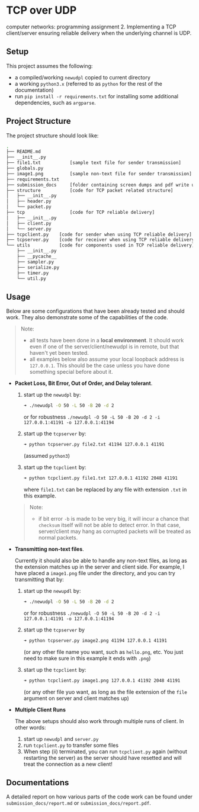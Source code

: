 # TCP over UDP
computer networks: programming assignment 2. Implementing a TCP client/server ensuring reliable delivery when the underlying channel is UDP.

## Setup

This project assumes the following:
- a compiled/working `newudpl` copied to current directory
- a working `python3.x` (referred to as `python` for the rest of the documentation)
- run `pip install -r requirements.txt` for installing some additional dependencies, such as `argparse`.
  
## Project Structure

The project structure should look like:
```bash
.
├── README.md
├── __init__.py
├── file1.txt			[sample text file for sender transmission]
├── globals.py
├── image1.png			[sample non-text file for sender transmission]
├── requirements.txt
├── submission_docs		[folder containing screen dumps and pdf write up]
├── structure			[code for TCP packet related structure]
│   ├── __init__.py
│   ├── header.py
│   └── packet.py
├── tcp					[code for TCP reliable delivery]
│   ├── __init__.py
│   ├── client.py
│   └── server.py
├── tcpclient.py	[code for sender when using TCP reliable delivery]
├── tcpserver.py	[code for receiver when using TCP reliable delivery]
└── utils			[code for components used in TCP reliable delivery]
    ├── __init__.py
    ├── __pycache__
    ├── sampler.py
    ├── serialize.py
    ├── timer.py
    └── util.py
```

## Usage
Below are some configurations that have been already tested and should work. They also demonstrate some of the capabilities of the code. 

> Note: 
> 
> - all tests have been done in a **local environment**. It should work even if one of the server/client/newudpl is in remote, but that haven't yet been tested.
> - all examples below also assume your local loopback address is `127.0.0.1`. This should be the case unless you have done something special before about it.
-  **Packet Loss, Bit Error, Out of Order, and Delay tolerant**.
    1. start up the `newudpl` by:
        
		```bash
		➜ ./newudpl -O 50 -L 50 -B 20 -d 2
		```

		or for robustness `./newudpl -O 50 -L 50 -B 20 -d 2 -i 127.0.0.1:41191 -o 127.0.0.1:41194`
    2. start up the `tcpserver` by:
		```bash
		➜ python tcpserver.py file2.txt 41194 127.0.0.1 41191
		```
		(assumed `python3`)
    3. start up the `tcpclient` by:
		```bash
		➜ python tcpclient.py file1.txt 127.0.0.1 41192 2048 41191
		```
		where `file1.txt` can be replaced by any file with extension `.txt` in this example.
	
	> Note:
	> - if bit error `-b` is made to be very big, it will incur a chance that `checksum` itself will not be able to detect error. In that case, server/client may hang as corrupted packets will be treated as normal packets.
-  **Transmitting non-text files**.
    
    Currently it should also be able to handle any non-text files, as long as the extension matches up in the server and client side. For example, I have placed a `image1.png` file under the directory, and you can try transmitting that by:
    1. start up the `newupdl` by:

		```bash
		➜ ./newudpl -O 50 -L 50 -B 20 -d 2
		```
		or for robustness `./newudpl -O 50 -L 50 -B 20 -d 2 -i 127.0.0.1:41191 -o 127.0.0.1:41194`
    2. start up the `tcpserver` by
		```bash
		➜ python tcpserver.py image2.png 41194 127.0.0.1 41191
		```
		(or any other file name you want, such as `hello.png`, etc. You just need to make sure in this example it ends with `.png`)
    3. start up the `tcpclient` by:
		```bash
		➜ python tcpclient.py image1.png 127.0.0.1 41192 2048 41191
		```
		(or any other file yuo want, as long as the file extension of the `file` argument on server and client matches up)
- **Multiple Client Runs**
  
  The above setups should also work through multiple runs of client. In other words:

  1. start up `newudpl` and `server.py`
  2. run `tcpclient.py` to transfer some files
  3. When step (ii) terminated, you can run `tcpclient.py` again (without restarting the server) as the server should have resetted and will treat the connection as a new client!

## Documentations
A detailed report on how various parts of the code work can be found under `submission_docs/report.md` or `submission_docs/report.pdf`.
